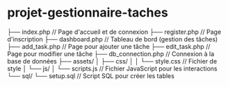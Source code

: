 # projet-gestionnaire-taches
├── index.php            // Page d'accueil et de connexion
├── register.php         // Page d'inscription
├── dashboard.php        // Tableau de bord (gestion des tâches)
├── add_task.php         // Page pour ajouter une tâche
├── edit_task.php        // Page pour modifier une tâche
├── db_connection.php    // Connexion à la base de données
├── assets/
│   ├── css/
│   │   └── style.css    // Fichier de style
│   └── js/
│       └── scripts.js   // Fichier JavaScript pour les interactions
└── sql/
    └── setup.sql        // Script SQL pour créer les tables
